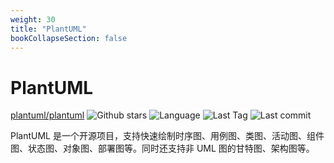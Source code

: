 ```yaml
---
weight: 30
title: "PlantUML"
bookCollapseSection: false
---
```


# PlantUML

[plantuml/plantuml](https://github.com/plantuml/plantuml) ![Github stars](https://img.shields.io/github/stars/plantuml/plantuml.svg) ![Language](https://img.shields.io/github/languages/top/plantuml/plantuml.svg) ![Last Tag](https://img.shields.io/github/v/tag/plantuml/plantuml.svg?sort=semver) ![Last commit](https://img.shields.io/github/last-commit/plantuml/plantuml.svg)

PlantUML 是一个开源项目，支持快速绘制时序图、用例图、类图、活动图、组件图、状态图、对象图、部署图等。同时还支持非 UML 图的甘特图、架构图等。
